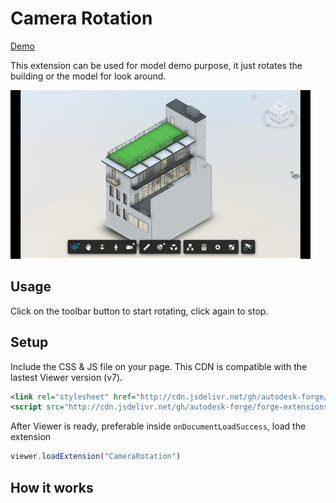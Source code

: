 # Camera Rotation

[Demo](https://forge-extensions.autodesk.io/?extension=CameraRotation)

This extension can be used for model demo purpose, it just rotates the building or the model for look around.

![thumbnail](extension.gif)

## Usage

Click on the toolbar button to start rotating, click again to stop.

## Setup

Include the CSS & JS file on your page. This CDN is compatible with the lastest Viewer version (v7).

```xml
<link rel="stylesheet" href="http://cdn.jsdelivr.net/gh/autodesk-forge/forge-extensions/public/extensions/camerarotation/contents/main.css">
<script src="http://cdn.jsdelivr.net/gh/autodesk-forge/forge-extensions/public/extensions/camerarotation/contents/main.js"></script>
```

After Viewer is ready, preferable inside `onDocumentLoadSuccess`, load the extension

```javascript
viewer.loadExtension("CameraRotation")
```

## How it works
